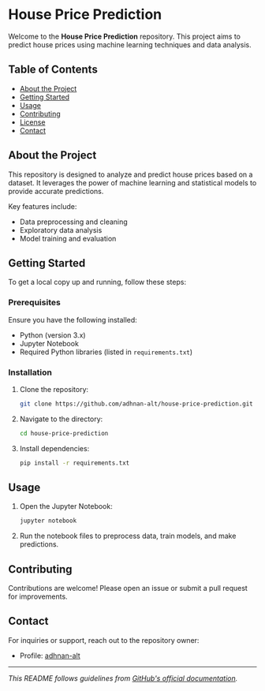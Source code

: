# House Price Prediction

Welcome to the **House Price Prediction** repository. This project aims to predict house prices using machine learning techniques and data analysis.

## Table of Contents

- [About the Project](#about-the-project)
- [Getting Started](#getting-started)
- [Usage](#usage)
- [Contributing](#contributing)
- [License](#license)
- [Contact](#contact)

## About the Project

This repository is designed to analyze and predict house prices based on a dataset. It leverages the power of machine learning and statistical models to provide accurate predictions.

Key features include:
- Data preprocessing and cleaning
- Exploratory data analysis
- Model training and evaluation

## Getting Started

To get a local copy up and running, follow these steps:

### Prerequisites

Ensure you have the following installed:
- Python (version 3.x)
- Jupyter Notebook
- Required Python libraries (listed in `requirements.txt`)

### Installation

1. Clone the repository:
   ```bash
   git clone https://github.com/adhnan-alt/house-price-prediction.git
   ```
2. Navigate to the directory:
   ```bash
   cd house-price-prediction
   ```
3. Install dependencies:
   ```bash
   pip install -r requirements.txt
   ```

## Usage

1. Open the Jupyter Notebook:
   ```bash
   jupyter notebook
   ```
2. Run the notebook files to preprocess data, train models, and make predictions.

## Contributing

Contributions are welcome! Please open an issue or submit a pull request for improvements.


## Contact

For inquiries or support, reach out to the repository owner:
- Profile: [adhnan-alt](https://github.com/adhnan-alt)

---

*This README follows guidelines from [GitHub's official documentation](https://docs.github.com/en/repositories/managing-your-repositorys-settings-and-features/customizing-your-repository/about-readmes).*
